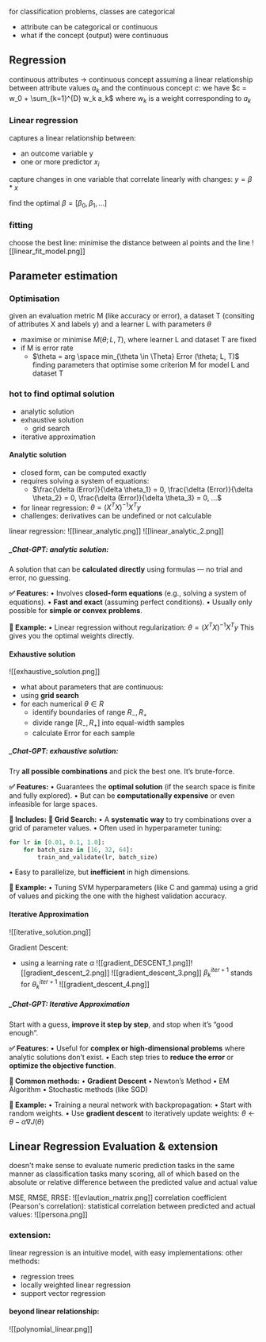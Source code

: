 for classification problems, classes are categorical
- attribute can be categorical or continuous
- what if the concept (output) were continuous

## Regression
continuous attributes -> continuous concept
assuming a linear relationship between attribute values $a_k$ and the continuous concept $c$: we have
	$c = w_0 + \sum_{k=1}^{D} w_k a_k$
	where $w_k$ is a weight corresponding to $a_k$

### Linear regression
captures a linear relationship between:
- an outcome variable y
- one or more predictor $x_i$

capture changes in one variable that correlate linearly with changes: $y = \beta * x$

find the optimal $\beta = [\beta_0, \beta_1, ...]$

### fitting
choose the best line: minimise the distance between al points and the line
![[linear_fit_model.png]]
## Parameter estimation
### Optimisation
given an evaluation metric M (like accuracy or error), a dataset T (consiting of attributes X and labels y) and a learner L with parameters $\theta$
- maximise or minimise $M(\theta; L, T)$, where learner L and dataset T are fixed
- if M is error rate
	- $\theta = arg \space min_{\theta \in \Theta} Error (\theta; L, T)$
finding parameters that optimise some criterion M for model L and dataset T

### hot to find optimal solution
- analytic solution
- exhaustive solution
	- grid search
- iterative approximation

#### Analytic solution
- closed form, can be computed exactly
- requires solving a system of equations:
	- $\frac{\delta (Error)}{\delta \theta_1} = 0, \frac{\delta (Error)}{\delta \theta_2} = 0, \frac{\delta (Error)}{\delta \theta_3} = 0, ...$
- for linear regression: $\theta = (X^T X)^{-1} X^T y$
- challenges: derivatives can be undefined or not calculable

linear regression:
![[linear_analytic.png]]
![[linear_analytic_2.png]]
##### \_Chat-GPT: analytic solution:
A solution that can be **calculated directly** using formulas — no trial and error, no guessing.

**✅ Features:**
• Involves **closed-form equations** (e.g., solving a system of equations).
• **Fast and exact** (assuming perfect conditions).
• Usually only possible for **simple or convex problems**.

**📘 Example:**
• Linear regression without regularization:
$\theta = (X^TX)^{-1}X^Ty$
This gives you the optimal weights directly.

#### Exhaustive solution
![[exhaustive_solution.png]]
- what about parameters that are continuous:
- using **grid search**
- for each numerical $\theta \in R$
	- identify boundaries of range $R_{-}, R_{+}$
	- divide range $[R_{-}, R_{+}]$ into equal-width samples
	- calculate Error for each sample

##### \_Chat-GPT: exhaustive solution:
Try **all possible combinations** and pick the best one. It’s brute-force.

**✅ Features:**
• Guarantees the **optimal solution** (if the search space is finite and fully explored).
• But can be **computationally expensive** or even infeasible for large spaces.

**🧰 Includes:**
**🔹 Grid Search:**
• A **systematic way** to try combinations over a grid of parameter values.
• Often used in hyperparameter tuning:
```python
for lr in [0.01, 0.1, 1.0]:
    for batch_size in [16, 32, 64]:
        train_and_validate(lr, batch_size)
```
• Easy to parallelize, but **inefficient** in high dimensions.

**📘 Example:**
• Tuning SVM hyperparameters (like C and gamma) using a grid of values and picking the one with the highest validation accuracy.

#### Iterative Approximation
![[iterative_solution.png]]

Gradient Descent:
- using a learning rate $\alpha$
![[gradient_DESCENT_1.png]]![[gradient_descent_2.png]]
![[gradient_descent_3.png]]
$\beta^{iter +1}_k$ stands for $\theta^{iter +1}_k$
![[gradient_descent_4.png]]

##### \_Chat-GPT: Iterative Approximation
Start with a guess, **improve it step by step**, and stop when it’s “good enough”.

**✅ Features:**
• Useful for **complex or high-dimensional problems** where analytic solutions don’t exist.
• Each step tries to **reduce the error** or **optimize the objective function**.

**🧰 Common methods:**
• **Gradient Descent**
• Newton’s Method
• EM Algorithm
• Stochastic methods (like SGD)

**📘 Example:**
• Training a neural network with backpropagation:
• Start with random weights.
• Use **gradient descent** to iteratively update weights:
$\theta \leftarrow \theta - \alpha \nabla J(\theta)$

## Linear Regression Evaluation & extension
doesn't make sense to evaluate numeric prediction tasks in the same manner as classification tasks
many scoring, all of which based on the absolute or relative difference between the predicted value and actual value

MSE, RMSE, RRSE:
![[evlaution_matrix.png]]
correlation coefficient (Pearson's correlation): statistical correlation between predicted and actual values:
![[persona.png]]
### extension:
linear regression is an intuitive model, with easy implementations:
other methods:
- regression trees
- locally weighted linear regression
- support vector regression
#### beyond linear relationship:
![[polynomial_linear.png]]
